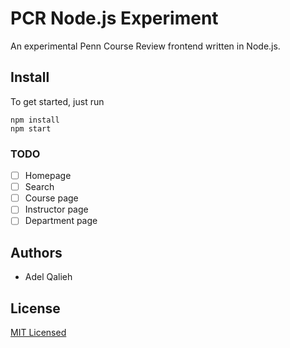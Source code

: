 # PCR Node.js Experiment

An experimental Penn Course Review frontend written in Node.js.

## Install
To get started, just run

```
npm install
npm start
```

### TODO

- [ ] Homepage
- [ ] Search
- [ ] Course page
- [ ] Instructor page
- [ ] Department page

## Authors

* Adel Qalieh

## License

[MIT Licensed](LICENSE)
